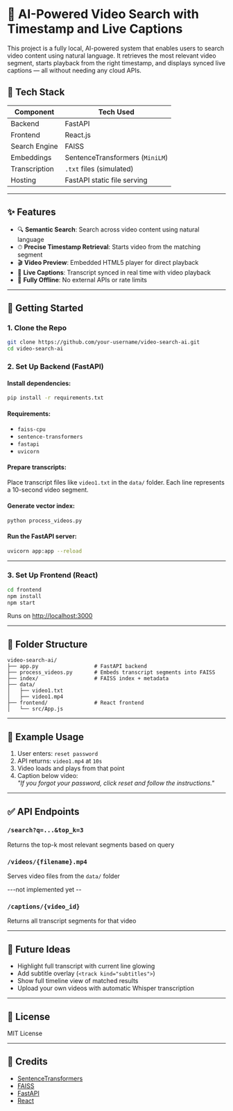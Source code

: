 
# 🎥 AI-Powered Video Search with Timestamp and Live Captions

This project is a fully local, AI-powered system that enables users to search video content using natural language. It retrieves the most relevant video segment, starts playback from the right timestamp, and displays synced live captions — all without needing any cloud APIs.

## 🔧 Tech Stack

| Component      | Tech Used                      |
|----------------|--------------------------------|
| Backend        | FastAPI                        |
| Frontend       | React.js                       |
| Search Engine  | FAISS                          |
| Embeddings     | SentenceTransformers (`MiniLM`)|
| Transcription  | `.txt` files (simulated)       |
| Hosting        | FastAPI static file serving    |

---

## ✨ Features

- 🔍 **Semantic Search**: Search across video content using natural language
- ⏱ **Precise Timestamp Retrieval**: Starts video from the matching segment
- 🎬 **Video Preview**: Embedded HTML5 player for direct playback
- 💬 **Live Captions**: Transcript synced in real time with video playback
- 🧠 **Fully Offline**: No external APIs or rate limits

---

## 🚀 Getting Started

### 1. Clone the Repo

```bash
git clone https://github.com/your-username/video-search-ai.git
cd video-search-ai
```

### 2. Set Up Backend (FastAPI)

#### Install dependencies:
```bash
pip install -r requirements.txt
```

#### Requirements:
- `faiss-cpu`
- `sentence-transformers`
- `fastapi`
- `uvicorn`

#### Prepare transcripts:
Place transcript files like `video1.txt` in the `data/` folder. Each line represents a 10-second video segment.

#### Generate vector index:
```bash
python process_videos.py
```

#### Run the FastAPI server:
```bash
uvicorn app:app --reload
```

---

### 3. Set Up Frontend (React)

```bash
cd frontend
npm install
npm start
```

Runs on [http://localhost:3000](http://localhost:3000)

---

## 📂 Folder Structure

```
video-search-ai/
├── app.py                  # FastAPI backend
├── process_videos.py       # Embeds transcript segments into FAISS
├── index/                  # FAISS index + metadata
├── data/
│   ├── video1.txt
│   ├── video1.mp4
├── frontend/               # React frontend
│   └── src/App.js
```

---

## 🧪 Example Usage

1. User enters: `reset password`
2. API returns: `video1.mp4` at `10s`
3. Video loads and plays from that point
4. Caption below video:  
   _"If you forgot your password, click reset and follow the instructions."_

---

## ✅ API Endpoints

### `/search?q=...&top_k=3`
Returns the top-k most relevant segments based on query

### `/videos/{filename}.mp4`
Serves video files from the `data/` folder


---not implemented yet --
### `/captions/{video_id}`
Returns all transcript segments for that video

---

## 🔮 Future Ideas

- Highlight full transcript with current line glowing
- Add subtitle overlay (`<track kind="subtitles">`)
- Show full timeline view of matched results
- Upload your own videos with automatic Whisper transcription

---

## 📃 License

MIT License

---

## 🙌 Credits

- [SentenceTransformers](https://www.sbert.net/)
- [FAISS](https://github.com/facebookresearch/faiss)
- [FastAPI](https://fastapi.tiangolo.com/)
- [React](https://react.dev/)
